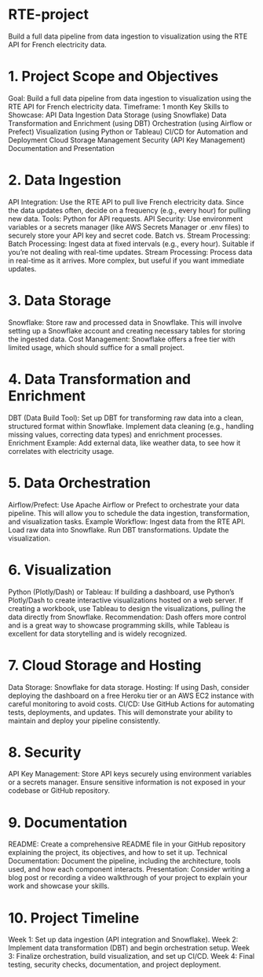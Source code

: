 # RTE-project
Build a full data pipeline from data ingestion to visualization using the RTE API for French electricity data.

# 1. Project Scope and Objectives
Goal: Build a full data pipeline from data ingestion to visualization using the RTE API for French electricity data.
Timeframe: 1 month
Key Skills to Showcase:
API Data Ingestion
Data Storage (using Snowflake)
Data Transformation and Enrichment (using DBT)
Orchestration (using Airflow or Prefect)
Visualization (using Python or Tableau)
CI/CD for Automation and Deployment
Cloud Storage Management
Security (API Key Management)
Documentation and Presentation

# 2. Data Ingestion
API Integration:
Use the RTE API to pull live French electricity data. Since the data updates often, decide on a frequency (e.g., every hour) for pulling new data.
Tools: Python for API requests.
API Security: Use environment variables or a secrets manager (like AWS Secrets Manager or .env files) to securely store your API key and secret code.
Batch vs. Stream Processing:
Batch Processing: Ingest data at fixed intervals (e.g., every hour). Suitable if you’re not dealing with real-time updates.
Stream Processing: Process data in real-time as it arrives. More complex, but useful if you want immediate updates.

# 3. Data Storage
Snowflake:
Store raw and processed data in Snowflake. This will involve setting up a Snowflake account and creating necessary tables for storing the ingested data.
Cost Management: Snowflake offers a free tier with limited usage, which should suffice for a small project.

# 4. Data Transformation and Enrichment
DBT (Data Build Tool):
Set up DBT for transforming raw data into a clean, structured format within Snowflake.
Implement data cleaning (e.g., handling missing values, correcting data types) and enrichment processes.
Enrichment Example: Add external data, like weather data, to see how it correlates with electricity usage.

# 5. Data Orchestration
Airflow/Prefect:
Use Apache Airflow or Prefect to orchestrate your data pipeline. This will allow you to schedule the data ingestion, transformation, and visualization tasks.
Example Workflow:
Ingest data from the RTE API.
Load raw data into Snowflake.
Run DBT transformations.
Update the visualization.

# 6. Visualization
Python (Plotly/Dash) or Tableau:
If building a dashboard, use Python’s Plotly/Dash to create interactive visualizations hosted on a web server.
If creating a workbook, use Tableau to design the visualizations, pulling the data directly from Snowflake.
Recommendation: Dash offers more control and is a great way to showcase programming skills, while Tableau is excellent for data storytelling and is widely recognized.

# 7. Cloud Storage and Hosting
Data Storage: Snowflake for data storage.
Hosting: If using Dash, consider deploying the dashboard on a free Heroku tier or an AWS EC2 instance with careful monitoring to avoid costs.
CI/CD:
Use GitHub Actions for automating tests, deployments, and updates. This will demonstrate your ability to maintain and deploy your pipeline consistently.

# 8. Security
API Key Management:
Store API keys securely using environment variables or a secrets manager.
Ensure sensitive information is not exposed in your codebase or GitHub repository.

# 9. Documentation
README: Create a comprehensive README file in your GitHub repository explaining the project, its objectives, and how to set it up.
Technical Documentation: Document the pipeline, including the architecture, tools used, and how each component interacts.
Presentation: Consider writing a blog post or recording a video walkthrough of your project to explain your work and showcase your skills.

# 10. Project Timeline
Week 1: Set up data ingestion (API integration and Snowflake).
Week 2: Implement data transformation (DBT) and begin orchestration setup.
Week 3: Finalize orchestration, build visualization, and set up CI/CD.
Week 4: Final testing, security checks, documentation, and project deployment.
